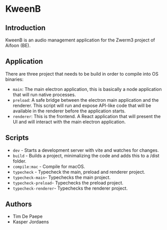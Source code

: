 # KweenB

## Introduction

KweenB is an audio management application for the Zwerm3 project of Aifoon (BE).

## Application

There are three project that needs to be build in order to compile into OS binaries:

- `main`: The main electron application, this is basically a node application that will run native processes.
- `preload`: A safe bridge between the electron main application and the renderer. This script will run and expose API-like code that will be available in the renderer before the application starts.
- `renderer`: This is the frontend. A React application that will present the UI and will interact with the main electron application.

## Scripts

- `dev` - Starts a development server with vite and watches for changes.
- `build` - Builds a project, minimalizing the code and adds this to a /dist folder.
- `compile:mac` - Compile for macOS.
- `typecheck` - Typecheck the main, preload and renderer project.
- `typecheck-main`- Typechecks the main project.
- `typecheck-preload`- Typechecks the preload project.
- `typecheck-renderer`- Typechecks the renderer project.

## Authors

- Tim De Paepe
- Kasper Jordaens
